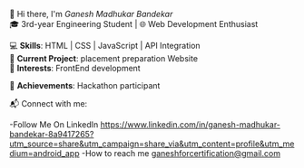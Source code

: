 👋 Hi there, I'm *Ganesh Madhukar Bandekar*  
🎓 3rd-year Engineering Student | 🌐 Web Development Enthusiast  

💻 **Skills**: HTML | CSS | JavaScript | API Integration  
🌟 **Current Project**: placement preparation Website  
🎯 **Interests**: FrontEnd development 

📌 **Achievements**: Hackathon participant 

📬 Connect with me: 

-Follow Me On LinkedIn https://www.linkedin.com/in/ganesh-madhukar-bandekar-8a9417265?utm_source=share&utm_campaign=share_via&utm_content=profile&utm_medium=android_app
-How to reach me ganeshforcertification@gmail.com  
